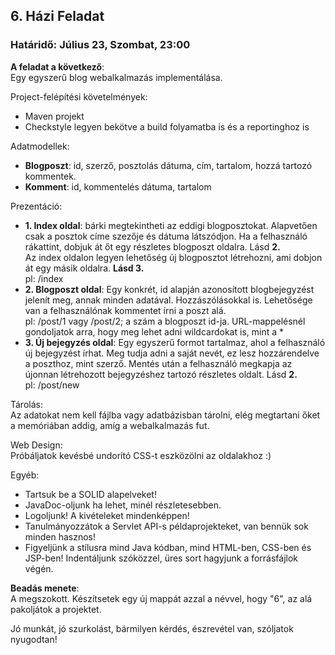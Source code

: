 ## 6. Házi Feladat
### Határidő: Július 23, Szombat, 23:00

**A feladat a következő**:  
Egy egyszerű blog webalkalmazás implementálása.

Project-felépítési követelmények:
- Maven projekt
- Checkstyle legyen bekötve a build folyamatba is és a reportinghoz is

Adatmodellek:
- **Blogposzt**: id, szerző, posztolás dátuma, cím, tartalom, hozzá tartozó kommentek.
- **Komment**: id, kommentelés dátuma, tartalom

Prezentáció:
- **1. Index oldal**: bárki megtekintheti az eddigi blogposztokat. Alapvetően csak a posztok címe szezője és dátuma látszódjon.
Ha a felhasználó rákattint, dobjuk át őt egy részletes blogposzt oldalra. Lásd **2.**  
Az index oldalon legyen lehetőség új blogposztot létrehozni, ami dobjon át egy másik oldalra. **Lásd 3.**  
pl: /index
- **2. Blogposzt oldal**: Egy konkrét, id alapján azonosított blogbejegyzést jelenít meg, annak minden adatával. Hozzászólásokkal is. Lehetősége van a felhasználónak kommentet írni a poszt alá.  
pl: /post/1 vagy /post/2; a szám a blogposzt id-ja. URL-mappelésnél gondoljatok arra, hogy meg lehet adni wildcardokat is, mint a *
- **3. Új bejegyzés oldal**: Egy egyszerű formot tartalmaz, ahol a felhasználó új bejegyzést írhat. Meg tudja adni a saját nevét, ez lesz
hozzárendelve a poszthoz, mint szerző. Mentés után a felhasználó megkapja az újonnan létrehozott bejegyzéshez tartozó részletes oldalt. Lásd **2.**  
pl: /post/new

Tárolás:  
Az adatokat nem kell fájlba vagy adatbázisban tárolni, elég megtartani őket a memóriában addig, amíg a webalkalmazás fut.

Web Design:  
Próbáljatok kevésbé undorító CSS-t eszközölni az oldalakhoz :)

Egyéb:  
- Tartsuk be a SOLID alapelveket!
- JavaDoc-oljunk ha lehet, minél részletesebben.
- Logoljunk! A kivételeket mindenképpen!
- Tanulmányozzátok a Servlet API-s példaprojekteket, van bennük sok minden hasznos!
- Figyeljünk a stílusra mind Java kódban, mind HTML-ben, CSS-ben és JSP-ben! Indentáljunk szóközzel, üres sort hagyjunk a forrásfájlok végén.


**Beadás menete**:  
A megszokott. Készítsetek egy új mappát azzal a névvel, hogy "6", az alá pakoljátok a projektet.

Jó munkát, jó szurkolást, bármilyen kérdés, észrevétel van, szóljatok nyugodtan!
